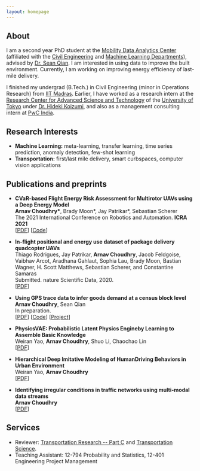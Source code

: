 ```yaml
---
layout: homepage
---
```


## About

I am a second year PhD student at the [Mobility Data Analytics Center](http://mac.heinz.cmu.edu) (affiliated with the [Civil Engineering](https://www.cmu.edu/cee/) and [Machine Learning Departments](https://www.ml.cmu.edu)), advised by [Dr. Sean Qian](https://faculty.ce.cmu.edu/qian/). I am interested in using data to improve the built environment. Currently, I am working on improving energy efficiency of last-mile delivery.

I finished my undergrad (B.Tech.) in Civil Engineering (minor in Operations Research) from [IIT Madras](https://www.iitm.ac.in). Earlier, I have worked as a research intern at the [Research Center for Advanced Science and Technology](https://www.rcast.u-tokyo.ac.jp/ja/index.html) of the [University of Tokyo](https://www.u-tokyo.ac.jp/en/index.html) under [Dr. Hideki Koizumi](http://ut-cd.com/english/), and also as a management consulting intern at [PwC India](https://www.pwc.in).

## Research Interests

- **Machine Learning:** meta-learning, transfer learning, time series prediction, anomaly detection, few-shot learning
- **Transportation:** first/last mile delivery, smart curbspaces, computer vision applications

<!-- ## News

- **[Feb 2020]** Our paper about incremental learning is accepted to [CVPR 2020](http://cvpr2020.thecvf.com/).
- **[Feb 2020]** We will host the [ACM Multimedia Asia 2020](https://mmasia2020.org/) conference in Singapore!
- **[Sep 2019]** Our paper about few-shot learning is accepted to [NeurIPS 2019](https://nips.cc/Conferences/2019).
- **[Mar 2019]** Our paper about few-shot learning is accepted to [CVPR 2019](http://cvpr2019.thecvf.com/).
 -->

## Publications and preprints

- **CVaR-based Flight Energy Risk Assessment for Multirotor UAVs using a Deep Energy Model**
  <br>
  **Arnav Choudhry\***, Brady Moon\*, Jay Patrikar\*, Sebastian Scherer
  <br>
  The 2021 International Conference on Robotics and Automation. **ICRA 2021**
  <br>
  [[PDF](#)] [[Code](#)] <!-- <strong><i style="color:#e74d3c">Oral Presentation</i></strong> -->

- **In-flight positional and energy use dataset of package delivery quadcopter UAVs**
  <br>
  Thiago Rodrigues, Jay Patrikar, **Arnav Choudhry**, Jacob Feldgoise, Vaibhav Arcot, Aradhana Gahlaut, Sophia Lau, Brady Moon, Bastian Wagner, H. Scott Matthews, Sebastian Scherer, and Constantine Samaras
  <br>
  Submitted. nature Scientific Data, 2020.
  <br>
  [[PDF](#)]

- **Using GPS trace data to infer goods demand at a census block level**
  <br>
  **Arnav Choudhry**, Sean Qian
  <br>
  In preparation.
  <br>
  [[PDF](#)] [[Code](#)] [[Project](#)]

- **PhysicsVAE: Probabilistic Latent Physics Engineby Learning to Assemble Basic Knowledge**
  <br>
  Weiran Yao, **Arnav Choudhry**, Shuo Li, Chaochao Lin
  <br>
  [[PDF](#)]

- **Hierarchical Deep Imitative Modeling of HumanDriving Behaviors in Urban Environment**
  <br>
  Weiran Yao, **Arnav Choudhry**
  <br>
  [[PDF](#)]

- **Identifying irregular conditions in traffic networks using multi-modal data streams**
  <br>
  **Arnav Choudhry**
  <br>
  [[PDF](#)]

<!-- ## Selected Talks

- **Learning to Self-Train for Semi-Supervised Few-Shot Classification**
  <br>
  NeurIPS Official Meetups
  <br>
  Beijing, China, December 2019 [[Slides](https://people.mpi-inf.mpg.de/~yaliu/files/learning-to-self-train-slides.pdf)]

- **Multi-Class Incremental Learning**
  <br>
  School of Computer Science and Engineering, Nanyang Technological University
  <br>
  Singapore, July 2019 [[Slides](https://people.mpi-inf.mpg.de/~yaliu/files/multi-class-incremental-learning.pdf)]

- **Meta-Transfer Learning for Few-Shot Learning**
  <br>
  School of Computing, National University of Singapore
  <br>
  Singapore, April 2019 [[Slides](https://people.mpi-inf.mpg.de/~yaliu/files/meta-transfer-learning-slides.pdf)]
 -->
## Services

- Reviewer: [Transportation Research -- Part C](https://www.journals.elsevier.com/transportation-research-part-c-emerging-technologies) and [Transportation Science](https://pubsonline.informs.org/journal/trsc).
- Teaching Assistant: 12-794 Probability and Statistics, 12-401 Engineering Project Management
